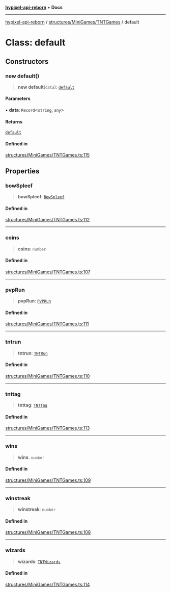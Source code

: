 [**hypixel-api-reborn**](../../../../README.md) • **Docs**

***

[hypixel-api-reborn](../../../../modules.md) / [structures/MiniGames/TNTGames](../README.md) / default

# Class: default

## Constructors

### new default()

> **new default**(`data`): [`default`](default.md)

#### Parameters

• **data**: `Record`\<`string`, `any`\>

#### Returns

[`default`](default.md)

#### Defined in

[structures/MiniGames/TNTGames.ts:115](https://github.com/Kathund/REBORN-docs-TEST/blob/226e7f6a62bb6bca87ef0828ac84e9098d59f860/src/structures/MiniGames/TNTGames.ts#L115)

## Properties

### bowSpleef

> **bowSpleef**: [`BowSpleef`](BowSpleef.md)

#### Defined in

[structures/MiniGames/TNTGames.ts:112](https://github.com/Kathund/REBORN-docs-TEST/blob/226e7f6a62bb6bca87ef0828ac84e9098d59f860/src/structures/MiniGames/TNTGames.ts#L112)

***

### coins

> **coins**: `number`

#### Defined in

[structures/MiniGames/TNTGames.ts:107](https://github.com/Kathund/REBORN-docs-TEST/blob/226e7f6a62bb6bca87ef0828ac84e9098d59f860/src/structures/MiniGames/TNTGames.ts#L107)

***

### pvpRun

> **pvpRun**: [`PVPRun`](PVPRun.md)

#### Defined in

[structures/MiniGames/TNTGames.ts:111](https://github.com/Kathund/REBORN-docs-TEST/blob/226e7f6a62bb6bca87ef0828ac84e9098d59f860/src/structures/MiniGames/TNTGames.ts#L111)

***

### tntrun

> **tntrun**: [`TNTRun`](TNTRun.md)

#### Defined in

[structures/MiniGames/TNTGames.ts:110](https://github.com/Kathund/REBORN-docs-TEST/blob/226e7f6a62bb6bca87ef0828ac84e9098d59f860/src/structures/MiniGames/TNTGames.ts#L110)

***

### tnttag

> **tnttag**: [`TNTTag`](TNTTag.md)

#### Defined in

[structures/MiniGames/TNTGames.ts:113](https://github.com/Kathund/REBORN-docs-TEST/blob/226e7f6a62bb6bca87ef0828ac84e9098d59f860/src/structures/MiniGames/TNTGames.ts#L113)

***

### wins

> **wins**: `number`

#### Defined in

[structures/MiniGames/TNTGames.ts:109](https://github.com/Kathund/REBORN-docs-TEST/blob/226e7f6a62bb6bca87ef0828ac84e9098d59f860/src/structures/MiniGames/TNTGames.ts#L109)

***

### winstreak

> **winstreak**: `number`

#### Defined in

[structures/MiniGames/TNTGames.ts:108](https://github.com/Kathund/REBORN-docs-TEST/blob/226e7f6a62bb6bca87ef0828ac84e9098d59f860/src/structures/MiniGames/TNTGames.ts#L108)

***

### wizards

> **wizards**: [`TNTWizards`](TNTWizards.md)

#### Defined in

[structures/MiniGames/TNTGames.ts:114](https://github.com/Kathund/REBORN-docs-TEST/blob/226e7f6a62bb6bca87ef0828ac84e9098d59f860/src/structures/MiniGames/TNTGames.ts#L114)
